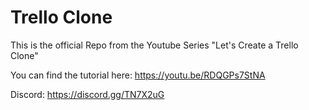 # Trello Clone

This is the official Repo from the Youtube Series "Let's Create a Trello Clone"

You can find the tutorial here: https://youtu.be/RDQGPs7StNA

Discord: https://discord.gg/TN7X2uG
